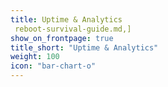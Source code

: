 ```yaml
---
title: Uptime & Analytics
 reboot-survival-guide.md,]
show_on_frontpage: true
title_short: "Uptime & Analytics"
weight: 100
icon: "bar-chart-o"
---
```




